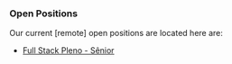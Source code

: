 ### Open Positions

Our current [remote] open positions are located here are:

- [Full Stack Pleno - Sênior](https://github.com/fdexfinancing/jobs/blob/master/fullstack-pl-sr.md)
